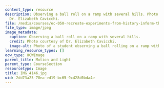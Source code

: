 ```yaml
---
content_type: resource
description: Observing a ball roll on a ramp with several hills. Photo courtesy of
  Dr. Elizabeth Cavicchi.
file: /media/courses/ec-050-recreate-experiments-from-history-inform-the-future-from-the-past-galileo-january-iap-2010/2dd73a2578eaed19bc659c428d0bda4e_IMG_4146.jpg
file_type: image/jpeg
image_metadata:
  caption: Observing a ball roll on a ramp with several hills.
  credit: Photo courtesy of Dr. Elizabeth Cavicchi.
  image-alt: Photo of a student observing a ball rolling on a ramp with multiple hills.
learning_resource_types: []
ocw_type: OCWImage
parent_title: Motion and Light
parent_type: CourseSection
resourcetype: Image
title: IMG_4146.jpg
uid: 2dd73a25-78ea-ed19-bc65-9c428d0bda4e
---
```

